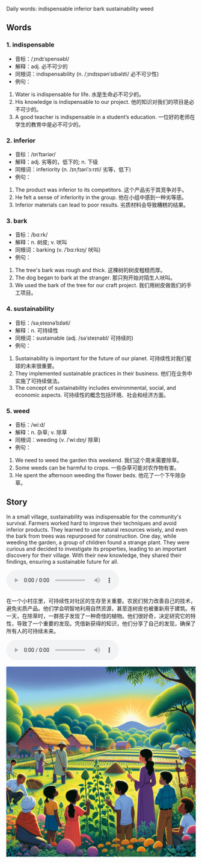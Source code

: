 Daily words: indispensable inferior bark sustainability weed

## Words
### 1. indispensable
- 音标：/ˌɪndɪˈspensəbl/ <span style="cursor: pointer;" onclick="document.getElementById('audio-player-1').play()"><i class="fas fa-volume-up"></i></span>
<audio id="audio-player-1" src="audios/words/indispensable.mp3" style="display:none;"></audio>
- 解释：adj. 必不可少的
- 同根词：indispensability (n. /ˌɪndɪspənˈsɪbəlɪti/ 必不可少性)
- 例句：
1. Water is indispensable for life.
水是生命必不可少的。  
2. His knowledge is indispensable to our project.
他的知识对我们的项目是必不可少的。  
3. A good teacher is indispensable in a student’s education.
一位好的老师在学生的教育中是必不可少的。

### 2. inferior
- 音标：/ɪnˈfɪəriər/ <span style="cursor: pointer;" onclick="document.getElementById('audio-player-2').play()"><i class="fas fa-volume-up"></i></span>
<audio id="audio-player-2" src="audios/words/inferior.mp3" style="display:none;"></audio>
- 解释：adj. 劣等的，低下的; n. 下级
- 同根词：inferiority (n. /ɪnˌfɪəriˈɔːrɪti/ 劣等，低下)
- 例句：
1. The product was inferior to its competitors.
这个产品劣于其竞争对手。  
2. He felt a sense of inferiority in the group.
他在小组中感到一种劣等感。  
3. Inferior materials can lead to poor results.
劣质材料会导致糟糕的结果。

### 3. bark
- 音标：/bɑːrk/ <span style="cursor: pointer;" onclick="document.getElementById('audio-player-3').play()"><i class="fas fa-volume-up"></i></span>
<audio id="audio-player-3" src="audios/words/bark.mp3" style="display:none;"></audio>
- 解释：n. 树皮; v. 吠叫
- 同根词：barking (v. /ˈbɑːrkɪŋ/ 吠叫)
- 例句：
1. The tree's bark was rough and thick.
这棵树的树皮粗糙而厚。  
2. The dog began to bark at the stranger.
那只狗开始对陌生人吠叫。  
3. We used the bark of the tree for our craft project.
我们用树皮做我们的手工项目。

### 4. sustainability
- 音标：/səˌsteɪnəˈbɪləti/ <span style="cursor: pointer;" onclick="document.getElementById('audio-player-4').play()"><i class="fas fa-volume-up"></i></span>
<audio id="audio-player-4" src="audios/words/sustainability.mp3" style="display:none;"></audio>
- 解释：n. 可持续性
- 同根词：sustainable (adj. /səˈsteɪnəbl/ 可持续的)
- 例句：
1. Sustainability is important for the future of our planet.
可持续性对我们星球的未来很重要。  
2. They implemented sustainable practices in their business.
他们在业务中实施了可持续做法。  
3. The concept of sustainability includes environmental, social, and economic aspects.
可持续性的概念包括环境、社会和经济方面。

### 5. weed
- 音标：/wiːd/ <span style="cursor: pointer;" onclick="document.getElementById('audio-player-5').play()"><i class="fas fa-volume-up"></i></span>
<audio id="audio-player-5" src="audios/words/weed.mp3" style="display:none;"></audio>
- 解释：n. 杂草; v. 除草
- 同根词：weeding (v. /ˈwiːdɪŋ/ 除草)
- 例句：
1. We need to weed the garden this weekend.
我们这个周末需要除草。  
2. Some weeds can be harmful to crops.
一些杂草可能对农作物有害。  
3. He spent the afternoon weeding the flower beds.
他花了一个下午除杂草。

## Story
In a small village, sustainability was indispensable for the community's survival. Farmers worked hard to improve their techniques and avoid inferior products. They learned to use natural resources wisely, and even the bark from trees was repurposed for construction. One day, while weeding the garden, a group of children found a strange plant. They were curious and decided to investigate its properties, leading to an important discovery for their village. With their new knowledge, they shared their findings, ensuring a sustainable future for all.

<audio controls>
  <source src="./audios/story/2024-08-11-english.mp3" type="audio/mpeg">
  你的浏览器不支持音频元素。
</audio>
  

在一个小村庄里，可持续性对社区的生存至关重要。农民们努力改善自己的技术，避免劣质产品。他们学会明智地利用自然资源，甚至连树皮也被重新用于建筑。有一天，在除草时，一群孩子发现了一种奇怪的植物。他们很好奇，决定研究它的特性，导致了一个重要的发现。凭借新获得的知识，他们分享了自己的发现，确保了所有人的可持续未来。

<audio controls>
  <source src="./audios/story/2024-08-11-chinese.mp3" type="audio/mpeg">
  你的浏览器不支持音频元素。
</audio>
  

![story](./images/2024-08-11.png)

